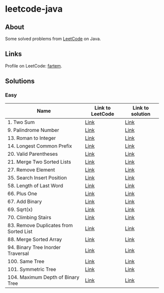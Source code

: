 # leetcode-java

## About

Some solved problems from [LeetCode](https://leetcode.com) on Java.

## Links

Profile on LeetCode: [fartem](https://leetcode.com/fartem/).

## Solutions

### Easy

| Name                                   | Link to LeetCode                                                                | Link to solution                                           |
|----------------------------------------|---------------------------------------------------------------------------------|------------------------------------------------------------|
| 1. Two Sum                             | [Link](https://leetcode.com/problems/two-sum/)                                  | [Link](./lib/easy/two_sum.dart)                            |
| 9. Palindrome Number                   | [Link](https://leetcode.com/problems/palindrome-number/)                        | [Link](./lib/easy/palindrome_number.dart)                  |
| 13. Roman to Integer                   | [Link](https://leetcode.com/problems/roman-to-integer/)                         | [Link](./lib/easy/roman_to_integer.dart)                   |
| 14. Longest Common Prefix              | [Link](https://leetcode.com/problems/longest-common-prefix/)                    | [Link](./lib/easy/longest_common_prefix.dart)              |
| 20. Valid Parentheses                  | [Link](https://leetcode.com/problems/valid-parentheses/)                        | [Link](./lib/easy/valid_parentheses.dart)                  |
| 21. Merge Two Sorted Lists             | [Link](https://leetcode.com/problems/merge-two-sorted-lists/)                   | [Link](./lib/easy/merge_two_sorted_lists.dart)             |
| 27. Remove Element                     | [Link](https://leetcode.com/problems/remove-element/)                           | [Link](./lib/easy/remove_element.dart)                     |
| 35. Search Insert Position             | [Link](https://leetcode.com/problems/search-insert-position/)                   | [Link](./lib/easy/search_insert_position.dart)             |
| 58. Length of Last Word                | [Link](https://leetcode.com/problems/length-of-last-word/)                      | [Link](./lib/easy/length_of_last_word.dart)                |
| 66. Plus One                           | [Link](https://leetcode.com/problems/plus-one/)                                 | [Link](./lib/easy/plus_one.dart)                           |
| 67. Add Binary                         | [Link](https://leetcode.com/problems/add-binary/)                               | [Link](./lib/easy/add_binary.dart)                         |
| 69. Sqrt(x)                            | [Link](https://leetcode.com/problems/sqrtx/)                                    | [Link](./lib/easy/sqrt_x.dart)                             |
| 70. Climbing Stairs                    | [Link](https://leetcode.com/problems/climbing-stairs/)                          | [Link](./lib/easy/climbing_stairs.dart)                    |
| 83. Remove Duplicates from Sorted List | [Link](https://leetcode.com/problems/remove-duplicates-from-sorted-list/)       | [Link](./lib/easy/remove_duplicates_from_sorted_list.dart) |
| 88. Merge Sorted Array                 | [Link](https://leetcode.com/problems/merge-sorted-array/)                       | [Link](./lib/easy/merge_sorted_array.dart)                 |
| 94. Binary Tree Inorder Traversal      | [Link](https://leetcode.com/problems/binary-tree-inorder-traversal/)            | [Link](./lib/easy/binary_tree_inorder_traversal.dart)      |
| 100. Same Tree                         | [Link](https://leetcode.com/problems/same-tree/)                                | [Link](./lib/easy/same_tree.dart)                          |
| 101. Symmetric Tree                    | [Link](https://leetcode.com/problems/symmetric-tree/)                           | [Link](./lib/easy/symmetric_tree.dart)                     |
| 104. Maximum Depth of Binary Tree      | [Link](https://leetcode.com/problems/maximum-depth-of-binary-tree/description/) | [Link](./lib/easy/maximum_depth_of_binary_tree.dart)       |
